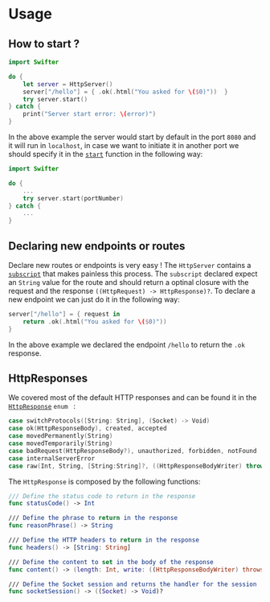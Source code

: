 # Usage

## How to start ?
```swift
import Swifter 

do {
    let server = HttpServer()
    server["/hello"] = { .ok(.html("You asked for \($0)"))  }
    try server.start()
} catch {
    print("Server start error: \(error)")
}
```

In the above example the server would start by default in the port `8080` and it will run in `localhost`, in case we want to initiate it in another port we should specify it in the [`start`](https://github.com/httpswift/swifter/blob/a6a2ba276eeeeeb962addc3621aa417ffcd01537/Sources/HttpServerIO.swift#L72) function in the following way:

```swift
import Swifter 

do {
    ...
    try server.start(portNumber)
} catch {
    ...
}
```

## Declaring new endpoints or routes

Declare new routes or endpoints is very easy ! The `HttpServer` contains a [`subscript`](https://github.com/httpswift/swifter/blob/a6a2ba276eeeeeb962addc3621aa417ffcd01537/Sources/HttpServer.swift#L35) that makes painless this process. The `subscript` declared expect an `String` value for the route and should return a optinal closure with the request and the response `((HttpRequest) -> HttpResponse)?`. To declare a new endpoint we can just do it in the following way:


```swift
server["/hello"] = { request in 
    return .ok(.html("You asked for \($0)")) 
}
```

In the above example we declared the endpoint `/hello` to return the `.ok` response. 

## HttpResponses

We covered most of the default HTTP responses and can be found it in the [`HttpResponse`](https://github.com/httpswift/swifter/blob/a6a2ba276eeeeeb962addc3621aa417ffcd01537/Sources/HttpResponse.swift#L80) `enum ` :

```swift
case switchProtocols([String: String], (Socket) -> Void)
case ok(HttpResponseBody), created, accepted
case movedPermanently(String)
case movedTemporarily(String)
case badRequest(HttpResponseBody?), unauthorized, forbidden, notFound
case internalServerError
case raw(Int, String, [String:String]?, ((HttpResponseBodyWriter) throws -> Void)? )
```

The `HttpResponse` is composed by the following functions:

```swift
/// Define the status code to return in the response
func statusCode() -> Int 

/// Define the phrase to return in the response
func reasonPhrase() -> String

/// Define the HTTP headers to return in the response
func headers() -> [String: String]

/// Define the content to set in the body of the response
func content() -> (length: Int, write: ((HttpResponseBodyWriter) throws -> Void)?)

/// Define the Socket session and returns the handler for the session
func socketSession() -> ((Socket) -> Void)?
```
